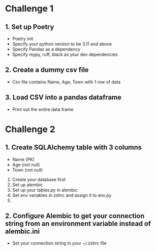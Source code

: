 # Challenge 1

## 1. Set up Poetry
- Poetry init
- Specify your python version to be 3.11 and above
- Specify Pandas as a dependency
- Specify mypy, ruff, black as your dev dependencies

## 2. Create a dummy csv file
- Csv file contains Name, Age, Town with 1 row of data

## 3. Load CSV into a pandas dataframe
- Print out the entire data frame


# Challenge 2

## 1. Create SQLAlchemy table with 3 columns
- Name (PK)
- Age (not null)
- Town (not null)

1. Create your database first
2. Set up alembic
3. Set up your tables.py in alembic
4. Set env variables in zshrc and assign it to env.py
5. 

## 2. Configure Alembic to get your connection string from an environment variable instead of alembic.ini
- Set your connection string in your ~/.zshrc file
